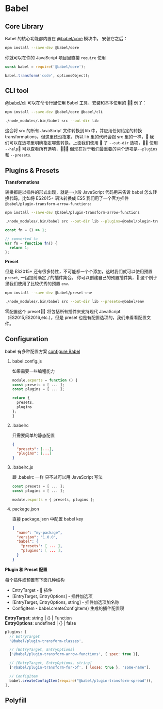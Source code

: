# Babel

## Core Library

Babel 的核心功能都内置在 [@babel/core](https://babeljs.io/docs/en/babel-core) 模块中。 安装它之后：

```bash
npm install --save-dev @babel/core
```

你就可以在你的 JavaScript 项目里直接 `require` 使用

```js
const babel = require('@babel/core');

babel.transform('code', optionsObject);
```

## CLI tool

[@babel/cli](https://babeljs.io/docs/en/babel-cli) 可以在命令行里使用 Babel 工具，安装和基本使用的  例子：

```bash
npm install --save-dev @babel/core @babel/cli

./node_modules/.bin/babel src --out-dir lib
```

这会将 src 的所有 JavaScript 文件转换到 lib 中，并应用任何给定的转换 transformations，但这里还没指定，所以 lib 里的代码会跟 src 里的一样， 我们可以在选项里明确指定哪些转换。上面我们使用  了 `--out-dir` 选项， 使用 `--help` 可以查看所有选项， 但现在对于我们最重要的两个选项是`--plugins`和 `--presets`.

## Plugins & Presets

**Transformations**

转换都是以插件的形式出现，就是一小段 JavaScript 代码用来告诉 babel 怎么转换代码，比如将 ES2015+ 语法转换成 ES5 我们用了一个官方插件
`@babel/plugin-transform-arrow-functions`:

```bash
npm install --save-dev @babel/plugin-transform-arrow-functions

./node_modules/.bin/babel src --out-dir lib --plugins=@babel/plugin-transform-arrow-functions
```

```js
const fn = () => 1;

// converted to
var fn = function fn() {
  return 1;
};
```

**Preset**

但是 ES2015+ 还有很多特性，不可能都一个个添加，这时我们就可以使用预置 `preset`, 一组提前确定了的插件集合。
你可以创建自己的预置插件集， 这个例子里我们使用了比较优秀的预置 `env`.

```bash
npm install --save-dev @babel/preset-env

./node_modules/.bin/babel src --out-dir lib --presets=@babel/env
```

零配置这个 preset 将包括所有插件来支持现代 JavaScript（ES2015,ES2016,etc.），但是 preset 也是有配置选项的，我们来看看配置文件。

## Configuration

babel 有多种配置方案 [configure Babel](https://babeljs.io/docs/en/configuration)

1. babel.config.js

   如果需要一些编程能力

   ```js
   module.exports = function () {
   const presets = [ ... ];
   const plugins = [ ... ];

   return {
     presets,
     plugins
   };
   }
   ```

2. .babelrc

   只需要简单的静态配置

   ```json
   {
     "presets": [...],
     "plugins": [...]
   }
   ```

3. .babelrc.js

   跟 .babelrc 一样 只不过可以用 JavaScript 写法

   ```js
   const presets = [ ... ];
   const plugins = [ ... ];

   module.exports = { presets, plugins };
   ```

4. package.json

   直接 package.json 中配置 babel key

   ```json
   {
     "name": "my-package",
     "version": "1.0.0",
     "babel": {
       "presets": [ ... ],
       "plugins": [ ... ],
     }
   }
   ```

**Plugin 和 Preset 配置**

每个插件或预置有下面几种结构

- EntryTarget -  插件
- [EntryTarget, EntryOptions] - 插件加选项
- [EntryTarget, EntryOptions, string] - 插件加选项加名称
- ConfigItem - babel.createConfigItem() 生成的插件配置项

**EntryTarget**: string | {} | Function\
**EntryOptions**: undefined | {} | false

```js
plugins: [
  // EntryTarget
  '@babel/plugin-transform-classes',

  // [EntryTarget, EntryOptions]
  ['@babel/plugin-transform-arrow-functions', { spec: true }],

  // [EntryTarget, EntryOptions, string]
  ['@babel/plugin-transform-for-of', { loose: true }, "some-name"],

  // ConfigItem
  babel.createConfigItem(require("@babel/plugin-transform-spread")),
],
```

## Polyfill
